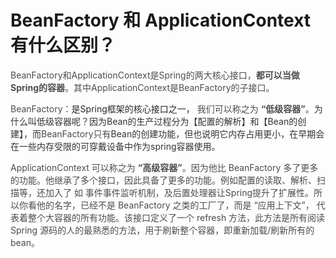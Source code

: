 # BeanFactory 和 ApplicationContext有什么区别？

<font style="color:rgb(77, 77, 77);">BeanFactory和ApplicationContext是Spring的两大核心接口，</font>**<font style="color:rgb(77, 77, 77);">都可以当做Spring的容器</font>**<font style="color:rgb(77, 77, 77);">。其中ApplicationContext是BeanFactory的子接口。</font>

<font style="color:rgb(77, 77, 77);"></font>

<font style="color:rgb(77, 77, 77);"> </font>

<font style="color:rgb(77, 77, 77);">BeanFactory：</font><font style="color:rgb(36, 41, 47);">是Spring框架的核心接口之一， </font><font style="color:rgb(77, 77, 77);">我们可以称之为 </font>**<font style="color:rgb(77, 77, 77);">“低级容器”</font>**<font style="color:rgb(77, 77, 77);">。</font><font style="color:rgb(51, 51, 51);">为什么叫低级容器呢？因为Bean的生产过程分为【配置的解析】和【Bean的创建】，而</font><font style="color:rgb(77, 77, 77);">BeanFactory只有</font><font style="color:rgb(51, 51, 51);">Bean的创建功能，但也说明它内存占用更小，在早期会在一些内存受限的可穿戴设备中作为spring容器使用。</font>

<font style="color:rgb(77, 77, 77);"></font>

<font style="color:rgb(77, 77, 77);">ApplicationContext 可以称之为 </font>**<font style="color:rgb(77, 77, 77);">“高级容器”</font>**<font style="color:rgb(77, 77, 77);">。因为他比 BeanFactory 多了更多的功能。他继承了多个接口，因此具备了更多的功能。例如配置的读取、解析、扫描等，还加入了 如 事件事件监听机制，及后置处理器让Spring提升了扩展性。所以你看他的名字，已经不是 BeanFactory 之类的工厂了，而是 “应用上下文”， 代表着整个大容器的所有功能。该接口定义了一个 refresh 方法，此方法是所有阅读 Spring 源码的人的最熟悉的方法，用于刷新整个容器，即重新加载/刷新所有的 bean。</font>

<font style="color:rgb(77, 77, 77);"></font>

 

